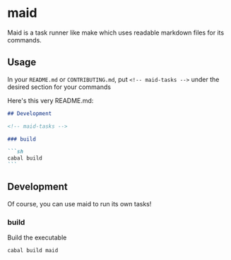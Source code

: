 # maid

Maid is a task runner like make which uses readable markdown files for its commands.

## Usage

In your `README.md` or `CONTRIBUTING.md`, put `<!-- maid-tasks -->` under the desired section for your commands

Here's this very README.md:

````md
## Development

<!-- maid-tasks -->

### build

```sh
cabal build
```
````

## Development

<!-- maid-tasks -->

Of course, you can use maid to run its own tasks!

### build

Build the executable

``` sh
cabal build maid
```

